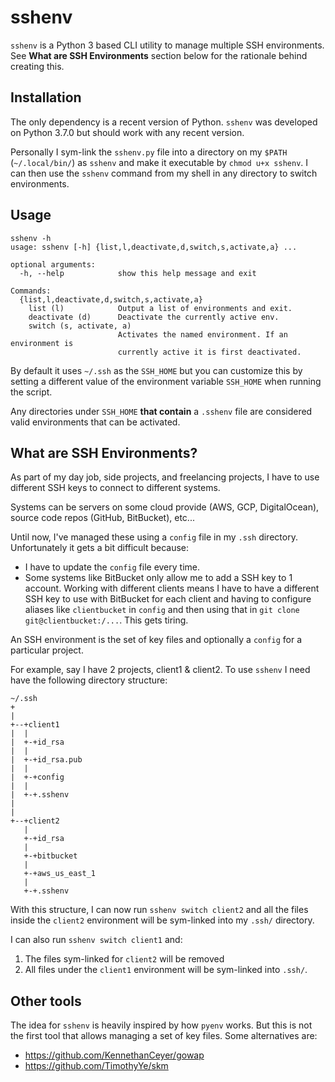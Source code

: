 sshenv
===

`sshenv` is a Python 3 based CLI utility
to manage multiple SSH environments. See **What are SSH Environments**
section below for the rationale behind creating this.

## Installation
The only dependency is a recent version of Python. `sshenv` was
developed on Python 3.7.0 but should work with any recent version.

Personally I sym-link the `sshenv.py` file into a directory on my
`$PATH` (`~/.local/bin/`) as `sshenv` and make it executable by
`chmod u+x sshenv`. I can then use the `sshenv` command from my shell
in any directory to switch environments.

## Usage
```
sshenv -h  
usage: sshenv [-h] {list,l,deactivate,d,switch,s,activate,a} ...

optional arguments:
  -h, --help            show this help message and exit

Commands:
  {list,l,deactivate,d,switch,s,activate,a}
    list (l)            Output a list of environments and exit.
    deactivate (d)      Deactivate the currently active env.
    switch (s, activate, a)
                        Activates the named environment. If an environment is
                        currently active it is first deactivated.
```

By default it uses `~/.ssh` as the `SSH_HOME` but you can customize
this by setting a different value of the environment variable `SSH_HOME`
when running the script.

Any directories under `SSH_HOME` **that contain** a `.sshenv`
file are considered valid environments that can be activated.

## What are SSH Environments?
As part of my day job, side projects, and freelancing projects,
I have to use different SSH keys to connect to different
systems.

Systems can be servers on some cloud provide (AWS, GCP, DigitalOcean),
source code repos (GitHub, BitBucket), etc...

Until now, I've managed these using a `config` file in my `.ssh`
directory. Unfortunately it gets a bit difficult because:
- I have to update the `config` file every time.
- Some systems like BitBucket only allow me to add a SSH key to
1 account. Working with different clients means I have to have a
different SSH key to use with BitBucket for each client and having
to configure aliases like `clientbucket` in `config` and then
using that in `git clone git@clientbucket:/...`. This gets tiring.

An SSH environment is the set of key files and optionally a `config` 
for a particular project.

For example, say I have 2 projects, client1 & client2. To use
`sshenv` I need have the following directory structure:

```
~/.ssh
+
|
+--+client1
|  |
|  +-+id_rsa
|  |
|  +-+id_rsa.pub
|  |
|  +-+config
|  |
|  +-+.sshenv
|
|
+--+client2
   |
   +-+id_rsa
   |
   +-+bitbucket
   |
   +-+aws_us_east_1
   |
   +-+.sshenv
```

With this structure, I can now run `sshenv switch client2` and
all the files inside the `client2` environment will be sym-linked
into my `.ssh/` directory.

I can also run `sshenv switch client1` and:
1. The files sym-linked for `client2` will be removed
2. All files under the `client1` environment will be sym-linked
into `.ssh/`.

## Other tools

The idea for `sshenv` is heavily inspired by how `pyenv` works. But
this is not the first tool that allows managing a set of key files.
Some alternatives are:
- https://github.com/KennethanCeyer/gowap
- https://github.com/TimothyYe/skm